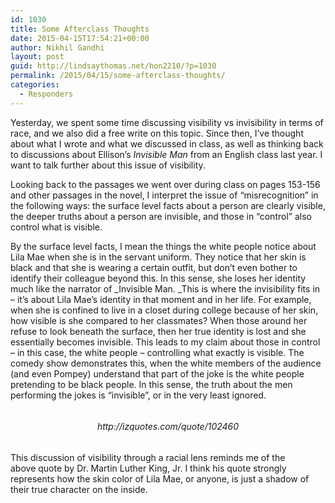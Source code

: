 ```yaml
---
id: 1030
title: Some Afterclass Thoughts
date: 2015-04-15T17:54:21+00:00
author: Nikhil Gandhi
layout: post
guid: http://lindsaythomas.net/hon2210/?p=1030
permalink: /2015/04/15/some-afterclass-thoughts/
categories:
  - Responders
---
```

Yesterday, we spent some time discussing visibility vs invisibility in terms of race, and we also did a free write on this topic. Since then, I&#8217;ve thought about what I wrote and what we discussed in class, as well as thinking back to discussions about Ellison&#8217;s _Invisible Man_ from an English class last year. I want to talk further about this issue of visibility.

Looking back to the passages we went over during class on pages 153-156 and other passages in the novel, I interpret the issue of &#8220;misrecognition&#8221; in the following ways: the surface level facts about a person are clearly visible, the deeper truths about a person are invisible, and those in &#8220;control&#8221; also control what is visible.

By the surface level facts, I mean the things the white people notice about Lila Mae when she is in the servant uniform. They notice that her skin is black and that she is wearing a certain outfit, but don&#8217;t even bother to identify their colleague beyond this. In this sense, she loses her identity much like the narrator of _Invisible Man. _This is where the invisibility fits in &#8211; it&#8217;s about Lila Mae&#8217;s identity in that moment and in her life. For example, when she is confined to live in a closet during college because of her skin, how visible is she compared to her classmates? When those around her refuse to look beneath the surface, then her true identity is lost and she essentially becomes invisible. This leads to my claim about those in control &#8211; in this case, the white people &#8211; controlling what exactly is visible. The comedy show demonstrates this, when the white members of the audience (and even Pompey) understand that part of the joke is the white people pretending to be black people. In this sense, the truth about the men performing the jokes is &#8220;invisible&#8221;, or in the very least ignored.

<img class="aligncenter" src="http://izquotes.com/quotes-pictures/quote-everything-that-we-see-is-a-shadow-cast-by-that-which-we-do-not-see-martin-luther-king-jr-102460.jpg" alt="" />

<h6 style="text-align: center">
  http://izquotes.com/quote/102460
</h6>

This discussion of visibility through a racial lens reminds me of the above quote by Dr. Martin Luther King, Jr. I think his quote strongly represents how the skin color of Lila Mae, or anyone, is just a shadow of their true character on the inside.